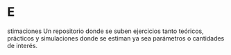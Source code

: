 # E
stimaciones
Un repositorio donde se suben ejercicios tanto teóricos, prácticos y simulaciones donde se estiman ya sea parámetros o cantidades de interés. 
